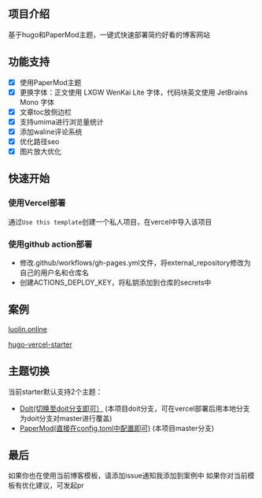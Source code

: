 ## 项目介绍
基于hugo和PaperMod主题，一键式快速部署简约好看的博客网站

## 功能支持
- [x] 使用PaperMod主题
- [x] 更换字体：正文使用 LXGW WenKai Lite 字体，代码块英文使用 JetBrains Mono 字体
- [x] 文章toc放侧边栏
- [x] 支持umima进行浏览量统计
- [x] 添加waline评论系统
- [x] 优化路径seo
- [x] 图片放大优化

## 快速开始

### 使用Vercel部署
通过`Use this template`创建一个私人项目，在vercel中导入该项目


### 使用github action部署

- 修改.github/workflows/gh-pages.yml文件，将external_repository修改为自己的用户名和仓库名
- 创建ACTIONS_DEPLOY_KEY，将私钥添加到仓库的secrets中


## 案例
[luolin.online](https://www.luolin.online/)

[hugo-vercel-starter](https://hugo-vercel-starter.vercel.app/)

## 主题切换

当前starter默认支持2个主题：
- [DoIt(切换至doit分支即可）](https://github.com/HEIGE-PCloud/DoIt?tab=readme-ov-file) (本项目doit分支，可在vercel部署后用本地分支为doit分支对master进行覆盖)
- [PaperMod(直接在config.toml中配置即可)](https://github.com/adityatelange/hugo-PaperMod) (本项目master分支)

## 最后
如果你也在使用当前博客模板，请添加issue通知我添加到案例中
如果你对当前模板有优化建议，可发起pr